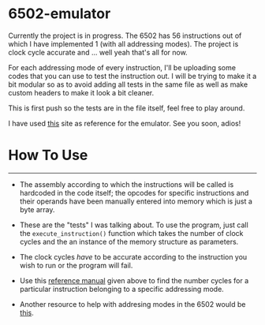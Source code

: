 # 6502-emulator

Currently the project is in progress. The 6502 has 56 instructions out of which I have implemented 1 (with all addressing modes). The project is clock cycle accurate and ... well yeah that's all for now. 

For each addressing mode of every instruction, I'll be uploading some codes that you can use to test the instruction out. I will be trying to make it a bit modular so as to avoid adding all tests in the same file as well as make custom headers to make it look a bit cleaner. 

This is first push so the tests are in the file itself, feel free to play around.

I have used [this](http://www.obelisk.me.uk/6502/reference.html) site as reference for the emulator. See you soon, adios!


# How To Use
_______________________________

- The assembly according to which the instructions will be called is hardcoded in the code itself; the opcodes for specific instructions and their operands have been manually entered into memory which is just a byte array. 

- These are the "tests" I was talking about. To use the program, just call the `execute_instruction()` function which takes the number of clock cycles and the an instance of the memory structure as parameters. 

- The clock cycles _have_ to be accurate according to the instruction you wish to run or the program will fail.
- Use this [reference manual](http://www.obelisk.me.uk/6502/reference.html) given above to find the number cycles for a particular instruction belonging to a specific addressing mode. 

- Another resource to help with addresing modes in the 6502 would be [this](http://www.emulator101.com/6502-addressing-modes.html).
